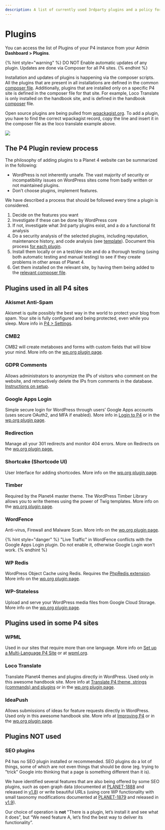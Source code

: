 ```yaml
---
description: A list of currently used 3rdparty plugins and a policy for future selections
---
```


# Plugins

You can access the list of Plugins of your P4 instance from your Admin **Dashboard > Plugins**.

{% hint style="warning" %}
DO NOT Enable automatic updates of any plugin. Updates are done via Composer for all P4 sites.
{% endhint %}

Installation and updates of plugins is happening via the composer scripts. All the plugins that are present in all installations are defined in the common [composer file](https://github.com/greenpeace/planet4-base/blob/develop/composer.json#L25). Additionally, plugins that are installed only on a specific P4 site is defined in the composer file for that site. For example, Loco Translate is only installed on the handbook site, and is defined in the handbook [composer](https://github.com/greenpeace/planet4-handbook/blob/develop/composer-local.json#L8) file.

Open source plugins are being pulled from [wpackagist.org](https://wpackagist.org/). To add a plugin, you have to find the correct wpackagist record, copy the line and insert it in the composer file as the loco translate example above.

![](<../.gitbook/assets/wpackagist-loco (1).png>)

## The P4 Plugin review process

The philosophy of adding plugins to a Planet 4 website can be summarized in the following:

* WordPress is not inherently unsafe. The vast majority of security or incompatibility issues on WordPress sites come from badly written or not maintained plugins.
* Don’t choose plugins, implement features.

We have described a process that should be followed every time a plugin is considered.

1. Decide on the features you want
2. Investigate if these can be done by WordPress core
3. If not, investigate what 3rd party plugins exist, and a do a functional fit analysis
4. Do a security analysis of the selected plugins, including reputation, maintenance history, and code analysis (see [template](https://docs.google.com/document/d/1p\_WB-Cr-1fnURgkXNZKQk8NUGaBjA5bJSg7wNO5xn2s/edit)). Document this process [for each plugin](https://drive.google.com/drive/u/0/folders/0B54KsE4AZ2G2bXplOHpWak5ROTg?resourcekey=0-AKWHWlZRRvoY6aZ7YpPWBQ).
5. Install them locally or on a test/dev site and do a thorough testing (using both automatic testing and manual testing) to see if they create problems in other areas of Planet 4.
6. Get them installed on the relevant site, by having them being added to the [relevant composer file](https://planet4.greenpeace.org/plugins/#are-you-a-dev-please-read-me).

## Plugins used in all P4 sites

### Akismet Anti-Spam

Akismet is quite possibly the best way in the world to protect your blog from spam. Your site is fully configured and being protected, even while you sleep. More info in [P4 > Settings](http://planet4.greenpeace.org/handbook/admin-setup/).

### CMB2

CMB2 will create metaboxes and forms with custom fields that will blow your mind. More info on the [wp.org plugin page](https://wordpress.org/plugins/cmb2/).

### **GDPR Comments**

Allows administrators to anonymize the IPs of visitors who comment on the website, and retroactively delete the IPs from comments in the database. [Instructions on setup](https://planet4.greenpeace.org/handbook/plugins-gdpr-comments-anonymise-ips-of-comments/).

### Google Apps Login

Simple secure login for WordPress through users’ Google Apps accounts (uses secure OAuth2, and MFA if enabled). More info in [Login to P4](https://planet4.greenpeace.org/handbook/login/) or in the [wp.org plugin page](https://wordpress.org/plugins/google-apps-login/).

### Redirection

Manage all your 301 redirects and monitor 404 errors. More on Redirects on the [wp.org plugin page.](https://wordpress.org/plugins/redirection/)

### Shortcake (Shortcode UI)

User Interface for adding shortcodes. More info on the [wp.org plugin page](https://wordpress.org/plugins/shortcode-ui/).

### Timber

Required by the Planet4 master theme. The WordPress Timber Library allows you to write themes using the power of Twig templates. More info on the [wp.org plugin page](https://wordpress.org/plugins/timber-library/).

### WordFence

Anti-virus, Firewall and Malware Scan. More info on the [wp.org plugin page](https://wordpress.org/plugins/wordfence/).

{% hint style="danger" %}
"Live Traffic" in WordFence conflicts with the Google Apps Login plugin. Do not enable it, otherwise Google Login won’t work.
{% endhint %}

### WP Redis

WordPress Object Cache using Redis. Requires the [PhpRedis extension](https://github.com/phpredis/phpredis). More info on the [wp.org plugin page](https://wordpress.org/plugins/wp-redis/).

### WP-Stateless

Upload and serve your WordPress media files from Google Cloud Storage. More info on the [wp.org plugin page](https://wordpress.org/plugins/wp-stateless/).

## Plugins used in some P4 sites

### WPML

Used in our sites that require more than one language. More info on [Set up a Multi-Language P4 Site](http://planet4.greenpeace.org/handbook/multi-language/) or at [wpml.org](https://wpml.org/).

### Loco Translate

Translate Planet4 themes and plugins directly in WordPress. Used only in this awesome handbook site. More info at [Translate P4 theme, strings (commands) and plugins](http://planet4.greenpeace.org/implement/deploy/translations/) or in the [wp.org plugin page](https://wordpress.org/plugins/loco-translate/).

### IdeaPush

Allows submissions of ideas for feature requests directly in WordPress. Used only in this awesome handbook site. More info at [Improving P4](http://planet4.greenpeace.org/implement/manage/improving-p4/) or in the [wp.org plugin page](https://wordpress.org/plugins/ideapush/).

## Plugins NOT used

### SEO plugins

P4 has no SEO plugin installed or recommended. SEO plugins do a lot of things, some of which are not even things that should be done (eg. trying to "trick" Google into thinking that a page is something different than it is).

We have identified several features that are also being offered by some SEO plugins, such as open graph data (documented at [PLANET-1888](https://jira.greenpeace.org/browse/PLANET-1888) and released in [v1.8](https://jira.greenpeace.org/projects/PLANET/versions/14803)) or write beautiful URLs (using core WP functionality with small taxonomy modifications documented at [PLANET-1879](https://jira.greenpeace.org/browse/PLANET-1879) and released in [v1.9](https://planet4.greenpeace.org/manage/1242/update-v1-9/)).

Our choice of operation is **not** "There is a plugin, let’s install it and see what it does", but “We need feature A, let’s find the best way to deliver its functionality”.
